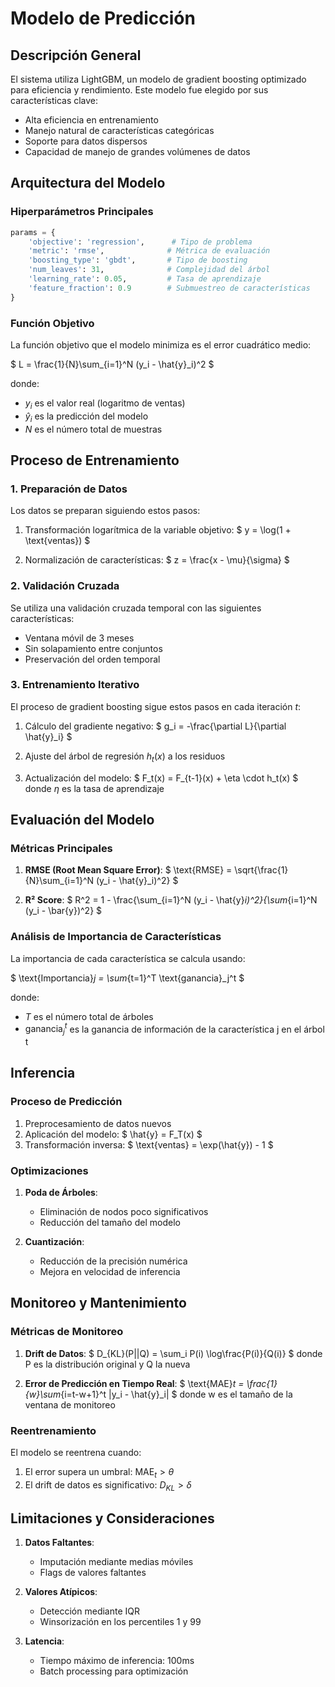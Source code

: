# Modelo de Predicción

## Descripción General

El sistema utiliza LightGBM, un modelo de gradient boosting optimizado para eficiencia y rendimiento. Este modelo fue elegido por sus características clave:

- Alta eficiencia en entrenamiento
- Manejo natural de características categóricas
- Soporte para datos dispersos
- Capacidad de manejo de grandes volúmenes de datos

## Arquitectura del Modelo

### Hiperparámetros Principales

```python
params = {
    'objective': 'regression',      # Tipo de problema
    'metric': 'rmse',              # Métrica de evaluación
    'boosting_type': 'gbdt',       # Tipo de boosting
    'num_leaves': 31,              # Complejidad del árbol
    'learning_rate': 0.05,         # Tasa de aprendizaje
    'feature_fraction': 0.9        # Submuestreo de características
}
```

### Función Objetivo

La función objetivo que el modelo minimiza es el error cuadrático medio:

$
L = \frac{1}{N}\sum_{i=1}^N (y_i - \hat{y}_i)^2
$

donde:
- $y_i$ es el valor real (logaritmo de ventas)
- $\hat{y}_i$ es la predicción del modelo
- $N$ es el número total de muestras

## Proceso de Entrenamiento

### 1. Preparación de Datos

Los datos se preparan siguiendo estos pasos:

1. Transformación logarítmica de la variable objetivo:
   $
   y = \log(1 + \text{ventas})
   $

2. Normalización de características:
   $
   z = \frac{x - \mu}{\sigma}
   $

### 2. Validación Cruzada

Se utiliza una validación cruzada temporal con las siguientes características:

- Ventana móvil de 3 meses
- Sin solapamiento entre conjuntos
- Preservación del orden temporal

### 3. Entrenamiento Iterativo

El proceso de gradient boosting sigue estos pasos en cada iteración $t$:

1. Cálculo del gradiente negativo:
   $
   g_i = -\frac{\partial L}{\partial \hat{y}_i}
   $

2. Ajuste del árbol de regresión $h_t(x)$ a los residuos

3. Actualización del modelo:
   $
   F_t(x) = F_{t-1}(x) + \eta \cdot h_t(x)
   $
   donde $\eta$ es la tasa de aprendizaje

## Evaluación del Modelo

### Métricas Principales

1. **RMSE (Root Mean Square Error)**:
   $
   \text{RMSE} = \sqrt{\frac{1}{N}\sum_{i=1}^N (y_i - \hat{y}_i)^2}
   $

2. **R² Score**:
   $
   R^2 = 1 - \frac{\sum_{i=1}^N (y_i - \hat{y}_i)^2}{\sum_{i=1}^N (y_i - \bar{y})^2}
   $

### Análisis de Importancia de Características

La importancia de cada característica se calcula usando:

$
\text{Importancia}_j = \sum_{t=1}^T \text{ganancia}_j^t
$

donde:
- $T$ es el número total de árboles
- $\text{ganancia}_j^t$ es la ganancia de información de la característica j en el árbol t

## Inferencia

### Proceso de Predicción

1. Preprocesamiento de datos nuevos
2. Aplicación del modelo:
   $
   \hat{y} = F_T(x)
   $
3. Transformación inversa:
   $
   \text{ventas} = \exp(\hat{y}) - 1
   $

### Optimizaciones

1. **Poda de Árboles**:
   - Eliminación de nodos poco significativos
   - Reducción del tamaño del modelo

2. **Cuantización**:
   - Reducción de la precisión numérica
   - Mejora en velocidad de inferencia

## Monitoreo y Mantenimiento

### Métricas de Monitoreo

1. **Drift de Datos**:
   $
   D_{KL}(P||Q) = \sum_i P(i) \log\frac{P(i)}{Q(i)}
   $
   donde P es la distribución original y Q la nueva

2. **Error de Predicción en Tiempo Real**:
   $
   \text{MAE}_t = \frac{1}{w}\sum_{i=t-w+1}^t |y_i - \hat{y}_i|
   $
   donde w es el tamaño de la ventana de monitoreo

### Reentrenamiento

El modelo se reentrena cuando:

1. El error supera un umbral: $\text{MAE}_t > \theta$
2. El drift de datos es significativo: $D_{KL} > \delta$

## Limitaciones y Consideraciones

1. **Datos Faltantes**:
   - Imputación mediante medias móviles
   - Flags de valores faltantes

2. **Valores Atípicos**:
   - Detección mediante IQR
   - Winsorización en los percentiles 1 y 99

3. **Latencia**:
   - Tiempo máximo de inferencia: 100ms
   - Batch processing para optimización 